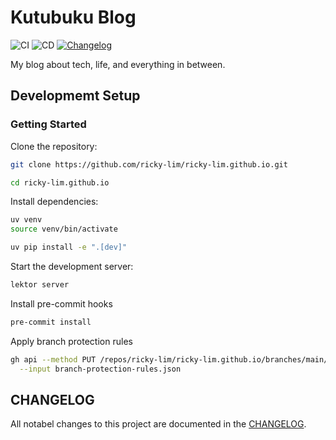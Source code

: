 # Kutubuku Blog

![CI](https://github.com/ricky-lim/ricky-lim.github.io/actions/workflows/ci.yml/badge.svg)
![CD](https://github.com/ricky-lim/ricky-lim.github.io/actions/workflows/cd.yml/badge.svg)
[![Changelog](https://img.shields.io/badge/changelog-Common%20Changelog-blue.svg)](CHANGELOG.md)

My blog about tech, life, and everything in between.

## Developmemt Setup

### Getting Started

Clone the repository:

```bash
git clone https://github.com/ricky-lim/ricky-lim.github.io.git

cd ricky-lim.github.io
```

Install dependencies:

```bash
uv venv
source venv/bin/activate

uv pip install -e ".[dev]"
```

Start the development server:

```bash
lektor server
```

Install pre-commit hooks

```bash
pre-commit install
```

Apply branch protection rules

```bash
gh api --method PUT /repos/ricky-lim/ricky-lim.github.io/branches/main/protection \
  --input branch-protection-rules.json
```

## CHANGELOG

All notabel changes to this project are documented in the [CHANGELOG](CHANGELOG.md).

